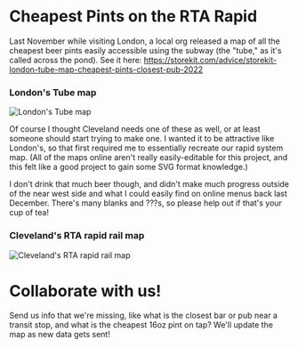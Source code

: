 # Cheapest Pints on the RTA Rapid

Last November while visiting London, a local org released a map of all the cheapest beer pints easily accessible using the subway (the "tube," as it's called across the pond). See it here: https://storekit.com/advice/storekit-london-tube-map-cheapest-pints-closest-pub-2022
### London's Tube map

![London's Tube map](https://uploads-ssl.webflow.com/6355555ae4103134757b356e/637752b7ca9a16f7a2924262_Storekit%20Cheapest%20Pint%20on%20the%20Tube%20Map%202022%20PNG.png)

Of course I thought Cleveland needs one of these as well, or at least someone should start trying to make one. I wanted it to be attractive like London's, so that first required me to essentially recreate our rapid system map. (All of the maps online aren't really easily-editable for this project, and this felt like a good project to gain some SVG format knowledge.)

I don't drink that much beer though, and didn't make much progress outside of the near west side and what I could easily find on online menus back last December. There's many blanks and ???s, so please help out if that's your cup of tea!
### Cleveland's RTA rapid rail map
![Cleveland's RTA rapid rail map](https://rta-hackathon.s3.amazonaws.com/GCRTA-beer-map-2023.png)

# Collaborate with us!
Send us info that we're missing, like what is the closest bar or pub near a transit stop, and what is the cheapest 16oz pint on tap? We'll update the map as new data gets sent!
